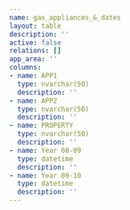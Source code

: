 ```yaml
---
name: gas_appliances_&_dates
layout: table
description: ''
active: false
relations: []
app_area: ''
columns:
- name: APP1
  type: nvarchar(50)
  description: ''
- name: APP2
  type: nvarchar(50)
  description: ''
- name: PROPERTY
  type: nvarchar(50)
  description: ''
- name: Year 08-09
  type: datetime
  description: ''
- name: Year 09-10
  type: datetime
  description: ''
---
```


